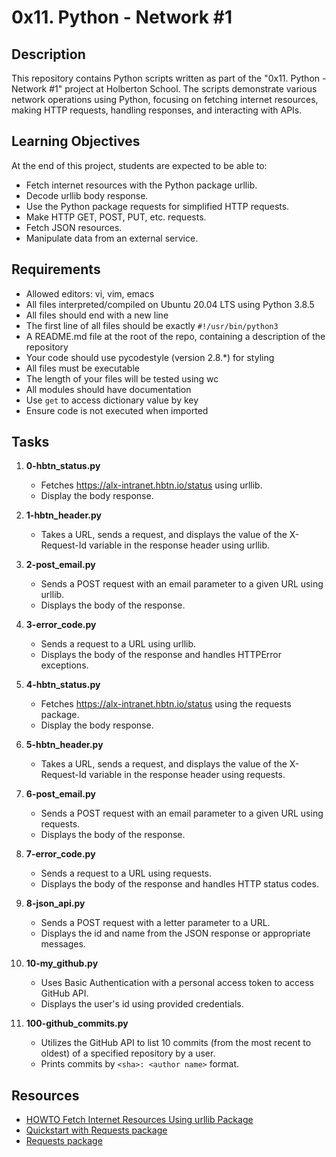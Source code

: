 # 0x11. Python - Network #1

## Description
This repository contains Python scripts written as part of the "0x11. Python - Network #1" project at Holberton School. The scripts demonstrate various network operations using Python, focusing on fetching internet resources, making HTTP requests, handling responses, and interacting with APIs.

## Learning Objectives
At the end of this project, students are expected to be able to:

- Fetch internet resources with the Python package urllib.
- Decode urllib body response.
- Use the Python package requests for simplified HTTP requests.
- Make HTTP GET, POST, PUT, etc. requests.
- Fetch JSON resources.
- Manipulate data from an external service.

## Requirements
- Allowed editors: vi, vim, emacs
- All files interpreted/compiled on Ubuntu 20.04 LTS using Python 3.8.5
- All files should end with a new line
- The first line of all files should be exactly `#!/usr/bin/python3`
- A README.md file at the root of the repo, containing a description of the repository
- Your code should use pycodestyle (version 2.8.\*) for styling
- All files must be executable
- The length of your files will be tested using wc
- All modules should have documentation
- Use `get` to access dictionary value by key
- Ensure code is not executed when imported

## Tasks
1. **0-hbtn_status.py**
   - Fetches https://alx-intranet.hbtn.io/status using urllib.
   - Display the body response.
  
2. **1-hbtn_header.py**
   - Takes a URL, sends a request, and displays the value of the X-Request-Id variable in the response header using urllib.

3. **2-post_email.py**
   - Sends a POST request with an email parameter to a given URL using urllib.
   - Displays the body of the response.

4. **3-error_code.py**
   - Sends a request to a URL using urllib.
   - Displays the body of the response and handles HTTPError exceptions.

5. **4-hbtn_status.py**
   - Fetches https://alx-intranet.hbtn.io/status using the requests package.
   - Display the body response.

6. **5-hbtn_header.py**
   - Takes a URL, sends a request, and displays the value of the X-Request-Id variable in the response header using requests.

7. **6-post_email.py**
   - Sends a POST request with an email parameter to a given URL using requests.
   - Displays the body of the response.

8. **7-error_code.py**
   - Sends a request to a URL using requests.
   - Displays the body of the response and handles HTTP status codes.

9. **8-json_api.py**
   - Sends a POST request with a letter parameter to a URL.
   - Displays the id and name from the JSON response or appropriate messages.

10. **10-my_github.py**
    - Uses Basic Authentication with a personal access token to access GitHub API.
    - Displays the user's id using provided credentials.

11. **100-github_commits.py**
    - Utilizes the GitHub API to list 10 commits (from the most recent to oldest) of a specified repository by a user.
    - Prints commits by `<sha>: <author name>` format.

## Resources
- [HOWTO Fetch Internet Resources Using urllib Package](https://docs.python.org/3/howto/urllib2.html)
- [Quickstart with Requests package](https://docs.python-requests.org/en/latest/user/quickstart/)
- [Requests package](https://docs.python-requests.org/en/latest/)
 
